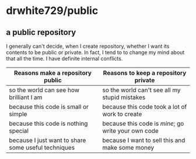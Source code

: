 # drwhite729/public

## a public repository

I generally can't decide, when I create repository, whether I want its contents to be public or private.
In fact, I tend to to change my mind about that all the time.  I have definite internal conflicts.

| Reasons make a repository public                    | Reasons to keep a repository private                |
|-----------------------------------------------------|-----------------------------------------------------|
| so the world can see how brilliant I am             | so the world can't see all my stupid mistakes       |
| because this code is small or simple                | because this code took a lot of work to create      |
| because this code is nothing special                | because this code is *mine*; go write your own code |
| because I just want to share some useful techniques | because I want to sell this and make some money     |

